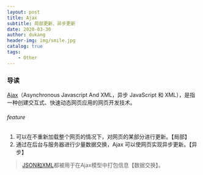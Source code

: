 ```yaml
---
layout: post
title: Ajax
subtitle: 局部更新、异步更新
date: 2020-03-30
author: dukang
header-img: img/smile.jpg
catalog: true
tags: 
    - Other
---
```


### 导读

[Ajax](https://developer.mozilla.org/zh-CN/docs/Web/Guide/AJAX)（Asynchronous  Javascript And XML，异步 JavaScript 和 XML），是指一种创建交互式、快速动态网页应用的网页开发技术。

###### feature

1. 可以在不重新加载整个网页的情况下，对网页的某部分进行更新。【局部】
2. 通过在后台与服务器进行少量数据交换，Ajax 可以使网页实现异步更新。【异步】

> [JSON和XML](http://dukangblog.top/2020/03/21/xml-json/)都被用于在Ajax模型中打包信息【数据交换】。

